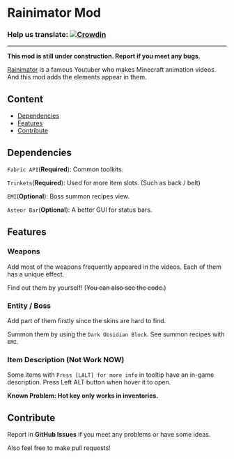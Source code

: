 # Rainimator Mod

### Help us translate: [![Crowdin](https://badges.crowdin.net/rainimatormod/localized.svg)](https://crowdin.com/project/rainimatormod)

---
**This mod is still under construction. Report if you meet any bugs.**

[Rainimator](https://www.youtube.com/@Rainimator) is a famous Youtuber who makes Minecraft animation videos.
And this mod adds the elements appear in them.

## Content

- [Dependencies](#Dependencies)
- [Features](#Features)
- [Contribute](#Contribute)

## Dependencies

`Fabric API`(**Required**): Common toolkits.

`Trinkets`(**Required**): Used for more item slots. (Such as back / belt)

`EMI`(**Optional**): Boss summon recipes view.

`Asteor Bar`(**Optional**): A better GUI for status bars.

## Features

### Weapons

Add most of the weapons frequently appeared in the videos.
Each of them has a unique effect.

Find out them by yourself! (~~You can also see the code.~~)

### Entity / Boss

Add part of them firstly since the skins are hard to find.

Summon them by using the `Dark Obsidian Block`.
See summon recipes with `EMI`.

### Item Description (Not Work **NOW**)

Some items with `Press [LALT] for more info` in tooltip have an in-game description.
Press Left ALT button when hover it to open.

**Known Problem: Hot key only works in inventories.**

## Contribute

Report in **GitHub Issues** if you meet any problems or have some ideas.

Also feel free to make pull requests!